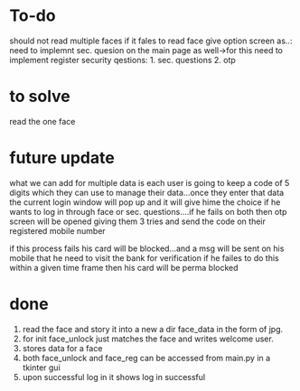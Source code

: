 # To-do
should not read multiple faces
if it fales to read face give option screen as..:
    need to implemnt sec. quesion on the main page as well->for this need to implement register security qestions:
        1. sec. questions
        2. otp


# to solve
read the one face

# future update
what we can add for multiple data is each user is going to keep a code of 5 digits which they can use to manage their data...once they enter that data the current login window will pop up and it will give hime the choice if he wants to log in through face or sec. questions....if he fails on both then otp screen will be opened giving them 3 tries and send the code on their registered mobile number

if this process fails his card will be blocked...and a msg will be sent on his mobile that he need to visit the bank for verification if he failes to do this within a given time frame then his card will be perma blocked

# done
1. read the face and story it into a new a dir face_data in the form of jpg.
2. for init face_unlock just matches the face and writes welcome user.
3. stores data for a face
4. both face_unlock and face_reg can be accessed from main.py in a tkinter gui
5. upon successful log in it shows log in successful